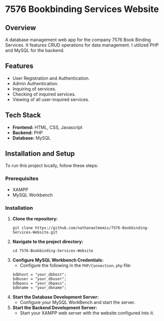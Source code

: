 # 7576 Bookbinding Services Website

## Overview
A database management web app for the company 7576 Book Binding Services. It features CRUD operations for data management. I utilized PHP and MySQL for the backend.

## Features
- User Registration and Authentication.
- Admin Authentication.
- Inquiring of services.
- Checking of inquired services.
- Viewing of all user-inquired services.

## Tech Stack
- **Frontend:** HTML, CSS, Javascript
- **Backend:** PHP
- **Database:** MySQL

## Installation and Setup 
To run this project locally, follow these steps:

### Prerequisites
- XAMPP
- MySQL Workbench

### Installation
1. **Clone the repository:**
    ```
    git clone https://github.com/nathanaelmemis/7576-Bookbinding-Services-Website.git
    ```
2. **Navigate to the project directory:**
    ```
    cd 7576-Bookbinding-Services-Website
    ```
3. **Configure MySQL Workbench Credentials:**
    - Configure the following in the `PHP/Connection.php` file:
    ```
    $dbhost = "your_dbhost";
	$dbuser = "your_dbuser";
	$dbpass = "your_dbpass";
	$dbname = "your_dbname";
    ```
4. **Start the Database Development Server:**
    - Configure your MySQL WorkBench and start the server.
5. **Start the Backend Development Server:**
    - Start your XAMPP web server with the website configured into it.
